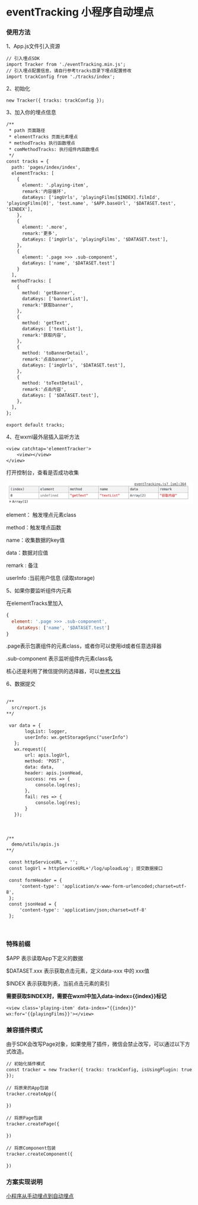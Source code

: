 # eventTracking 小程序自动埋点
### 使用方法

1、App.js文件引入资源

```
// 引入埋点SDK
import Tracker from './eventTracking.min.js';
// 引入埋点配置信息，请自行参考tracks目录下埋点配置修改
import trackConfig from './tracks/index';
```

2、初始化

```
new Tracker({ tracks: trackConfig });
```

3、加入你的埋点信息

```
/**
 * path 页面路径
 * elementTracks 页面元素埋点
 * methodTracks 执行函数埋点
 * comMethodTracks: 执行组件内函数埋点
 */
const tracks = {
  path: 'pages/index/index',
  elementTracks: [
    {
      element: '.playing-item',
      remark:'内容循环',
      dataKeys: ['imgUrls', 'playingFilms[$INDEX].filmId', 'playingFilms[0]', 'test.name', '$APP.baseUrl', '$DATASET.test', '$INDEX'],
    },
    {
      element: '.more',
      remark:'更多',
      dataKeys: ['imgUrls', 'playingFilms', '$DATASET.test'],
    },
    {
      element: '.page >>> .sub-component',
      dataKeys: ['name', '$DATASET.test']
    }
  ],
  methodTracks: [
    {
      method: 'getBanner',
      dataKeys: ['bannerList'],
      remark:'获取banner',
    },
    {
      method: 'getText',
      dataKeys: ['textList'],
      remark:'获取内容',
    },
    {
      method: 'toBannerDetail',
      remark:'点击banner',
      dataKeys: ['imgUrls', '$DATASET.test'],
    },
    {
      method: 'toTextDetail',
      remark:'点击内容',
      dataKeys: [ '$DATASET.test'],
    },
  ],
};

export default tracks;

```

4、在wxml最外层插入监听方法

```
<view catchtap='elementTracker'>
	<view></view>
</view>
```

打开控制台，查看是否成功收集

![image](https://github.com/cinoliu/eventTracking/blob/master/img/1.jpg)

element： 触发埋点元素class

method：触发埋点函数

name：收集数据的key值

data：数据对应值

remark : 备注

userInfo :当前用户信息 (读取storage)


5、如果你要监听组件内元素

在elementTracks里加入

```javascript
{
  element: '.page >>> .sub-component',
    dataKeys: ['name', '$DATASET.test']
}
```

.page表示包裹组件的元素class，或者你可以使用id或者任意选择器

.sub-component 表示监听组件内元素class名

核心还是利用了微信提供的选择器，可以[参考文档](https://developers.weixin.qq.com/miniprogram/dev/api/wxml/SelectorQuery.selectAll.html)


6、数据提交

 ```

 /**
   src/report.js
**/

  var data = {
        logList: logger,
        userInfo: wx.getStorageSync("userInfo")
    };
    wx.request({
        url: apis.logUrl,
        method: 'POST',
        data: data,
        header: apis.jsonHead,
        success: res => {
            console.log(res);
        },
        fail: res => {
            console.log(res);
        }
    });



 /**
   demo/utils/apis.js
**/

  const httpServiceURL = '';
  const logUrl = httpServiceURL+'/log/uploadLog'; 提交数据接口

  const formHeader = {
      'content-type': 'application/x-www-form-urlencoded;charset=utf-8',
  };
  const jsonHead = {
      'content-type': 'application/json;charset=utf-8'
  };



 ```

### 特殊前缀

$APP 表示读取App下定义的数据

$DATASET.xxx 表示获取点击元素，定义data-xxx 中的 xxx值

$INDEX 表示获取列表，当前点击元素的索引

**需要获取$INDEX时，需要在wxml中加入data-index={{index}}标记**

```
<view class='playing-item' data-index="{{index}}" wx:for='{{playingFilms}}'></view>
```



### 兼容插件模式

由于SDK会改写Page对象，如果使用了插件，微信会禁止改写，可以通过以下方式改造。

```
// 初始化插件模式
const tracker = new Tracker({ tracks: trackConfig, isUsingPlugin: true });

// 将原来的App包装
tracker.createApp({
    
})

// 将原Page包装
tracker.createPage({
    
})

// 将原Component包装
tracker.createComponent({
    
})
```





### 方案实现说明

[小程序从手动埋点到自动埋点](https://www.jianshu.com/p/a4ff16840bfd)


